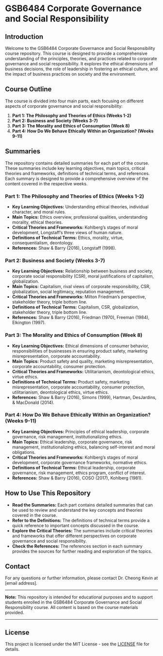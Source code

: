 # GSB6484 Corporate Governance and Social Responsibility

## Introduction

Welcome to the GSB6484 Corporate Governance and Social Responsibility course repository. This course is designed to provide a comprehensive understanding of the principles, theories, and practices related to corporate governance and social responsibility. It explores the ethical dimensions of business decisions, the role of leadership in fostering an ethical culture, and the impact of business practices on society and the environment.

## Course Outline

The course is divided into four main parts, each focusing on different aspects of corporate governance and social responsibility:

1. **Part 1: The Philosophy and Theories of Ethics (Weeks 1-2)**
2. **Part 2: Business and Society (Weeks 3-7)**
3. **Part 3: The Morality and Ethics of Consumption (Week 8)**
4. **Part 4: How Do We Behave Ethically Within an Organization? (Weeks 9-11)**

## Summaries

The repository contains detailed summaries for each part of the course. These summaries include key learning objectives, main topics, critical theories and frameworks, definitions of technical terms, and references. Each summary is designed to provide a comprehensive overview of the content covered in the respective weeks.

### Part 1: The Philosophy and Theories of Ethics (Weeks 1-2)
- **Key Learning Objectives:** Understanding ethical theories, individual character, and moral rules.
- **Main Topics:** Ethics overview, professional qualities, understanding morality, ethical theories.
- **Critical Theories and Frameworks:** Kohlberg’s stages of moral development, Longstaff’s three views of human nature.
- **Definitions of Technical Terms:** Ethics, morality, virtue, consequentialism, deontology.
- **References:** Shaw & Barry (2016), Longstaff (1998).

### Part 2: Business and Society (Weeks 3-7)
- **Key Learning Objectives:** Relationship between business and society, corporate social responsibility (CSR), moral justifications of capitalism, globalization.
- **Main Topics:** Capitalism, rival views of corporate responsibility, CSR, globalization, social legitimacy, reputation management.
- **Critical Theories and Frameworks:** Milton Friedman’s perspective, stakeholder theory, triple bottom line.
- **Definitions of Technical Terms:** Capitalism, CSR, globalization, stakeholder theory, triple bottom line.
- **References:** Shaw & Barry (2016), Friedman (1970), Freeman (1984), Elkington (1997).

### Part 3: The Morality and Ethics of Consumption (Week 8)
- **Key Learning Objectives:** Ethical dimensions of consumer behavior, responsibilities of businesses in ensuring product safety, marketing misrepresentation, corporate accountability.
- **Main Topics:** Product safety and quality, marketing misrepresentation, corporate accountability, consumer protection.
- **Critical Theories and Frameworks:** Utilitarianism, deontological ethics, virtue ethics.
- **Definitions of Technical Terms:** Product safety, marketing misrepresentation, corporate accountability, consumer protection, utilitarianism, deontological ethics, virtue ethics.
- **References:** Shaw & Barry (2016), Simons (1999), Hartman, DesJardins, & MacDonald (2014).

### Part 4: How Do We Behave Ethically Within an Organization? (Weeks 9-11)
- **Key Learning Objectives:** Principles of ethical leadership, corporate governance, risk management, institutionalizing ethics.
- **Main Topics:** Ethical leadership, corporate governance, risk management, institutionalizing ethics, balancing self-interest and moral obligations.
- **Critical Theories and Frameworks:** Kohlberg’s stages of moral development, corporate governance frameworks, normative ethics.
- **Definitions of Technical Terms:** Ethical leadership, corporate governance, risk management, ethics program, conflict of interest.
- **References:** Shaw & Barry (2016), COSO (2017), Kohlberg (1981).

## How to Use This Repository

- **Read the Summaries:** Each part contains detailed summaries that can be used to review and understand the key concepts and theories covered in the course.
- **Refer to the Definitions:** The definitions of technical terms provide a quick reference to important concepts discussed in the course.
- **Explore the Critical Theories:** The summaries include critical theories and frameworks that offer different perspectives on corporate governance and social responsibility.
- **Check the References:** The references section in each summary provides the sources for further reading and exploration of the topics.

## Contact

For any questions or further information, please contact Dr. Cheong Kevin at [email address].

---

**Note:** This repository is intended for educational purposes and to support students enrolled in the GSB6484 Corporate Governance and Social Responsibility course. All content is based on the course materials provided.

---

## License

This project is licensed under the MIT License - see the [LICENSE](LICENSE) file for details.
